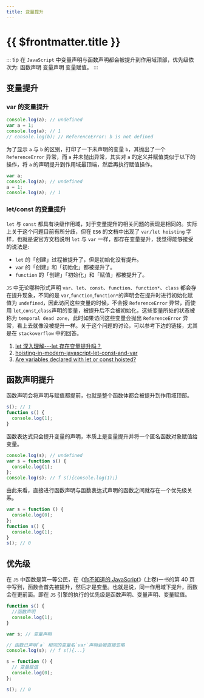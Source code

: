 ```yaml
---
title: 变量提升
---
```


# {{ $frontmatter.title }}

::: tip
在 `JavaScript` 中变量声明与函数声明都会被提升到作用域顶部，优先级依次为: 函数声明 变量声明 变量赋值。
:::

## 变量提升

### var 的变量提升

```js
console.log(a); // undefined
var a = 1;
console.log(a); // 1
// console.log(b); // ReferenceError: b is not defined
```

为了显示 `a` 与 `b` 的区别，打印了一下未声明的变量 `b`，其抛出了一个 `ReferenceError` 异常，而 `a` 并未抛出异常，其实对 `a` 的定义并赋值类似于以下的操作，将 `a` 的声明提升到作用域最顶端，然后再执行赋值操作。

```js
var a;
console.log(a); // undefined
a = 1;
console.log(a); // 1
```

### let/const 的变量提升

`let` 与 `const` 都具有块级作用域，对于变量提升的相关问题的表现是相同的。实际上关于这个问题目前有所分歧，但在 `ES6` 的文档中出现了 `var/let hoisting` 字样，也就是说官方文档说明 `let` 与 `var` 一样，都存在变量提升，我觉得能够接受的说法是:

- `let` 的「创建」过程被提升了，但是初始化没有提升。
- `var` 的「创建」和「初始化」都被提升了。
- `function` 的「创建」「初始化」和「赋值」都被提升了。

`JS` 中无论哪种形式声明 `var`、`let`、`const`、`function`、`function*`、`class` 都会存在提升现象，不同的是 `var`,`function`,`function*`的声明会在提升时进行初始化赋值为 `undefined`，因此访问这些变量的时候，不会报 `ReferenceError` 异常，而使用 `let`,`const`,`class`声明的变量，被提升后不会被初始化，这些变量所处的状态被称为 `temporal dead zone`，此时如果访问这些变量会抛出 `ReferenceError` 异常，看上去就像没被提升一样。关于这个问题的讨论，可以参考下边的链接，尤其是在 `stackoverflow` 中的回答。

1. [let 深入理解---let 存在变量提升吗？](https://www.jianshu.com/p/0f49c88cf169)
2. [hoisting-in-modern-javascript-let-const-and-var](https://blog.bitsrc.io/hoisting-in-modern-javascript-let-const-and-var-b290405adfda)
3. [Are variables declared with let or const hoisted?](https://stackoverflow.com/questions/31219420/are-variables-declared-with-let-or-const-not-hoisted-in-es6)

## 函数声明提升

函数声明会将声明与赋值都提前，也就是整个函数体都会被提升到作用域顶部。

```js
s(); // 1
function s() {
  console.log(1);
}
```

函数表达式只会提升变量的声明，本质上是变量提升并将一个匿名函数对象赋值给变量。

```js
console.log(s); // undefined
var s = function s() {
  console.log(1);
};
console.log(s); // f s(){console.log(1);}
```

由此来看，直接进行函数声明与函数表达式声明的函数之间就存在一个优先级关系。

```js
var s = function () {
  console.log(0);
};
function s() {
  console.log(1);
}
s(); // 0
```

## 优先级

在 `JS` 中函数是第一等公民，在《[你不知道的 JavaScript](https://baike.baidu.com/item/%E4%BD%A0%E4%B8%8D%E7%9F%A5%E9%81%93%E7%9A%84JavaScript%EF%BC%88%E4%B8%8A%E5%8D%B7%EF%BC%89/18589056?fr=ge_ala)》(上卷)一书的第 40 页中写到，函数会首先被提升，然后才是变量。也就是说，同一作用域下提升，函数会在更前面。即在 `JS` 引擎的执行的优先级是函数声明、变量声明、变量赋值。

```js
function s() {
  //函数声明
  console.log(1);
}

var s; // 变量声明

// 函数已声明`a` 相同的变量名`var`声明会被直接忽略
console.log(s); // f s(){...}

s = function () {
  // 变量赋值
  console.log(0);
};

s(); // 0
```
